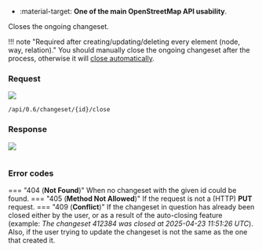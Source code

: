 <div class="grid cards" markdown>

- :material-target: **One of the main OpenStreetMap API usability**.

</div>

Closes the ongoing changeset.

!!! note "Required after creating/updating/deleting every element (node, way, relation)."
    You should manually close the ongoing changeset after the process, otherwise it will [close automatically](../general_information/changesets.md#changesets-attributes).

### Request

![](https://img.shields.io/badge/PUT-lightblue)

```
/api/0.6/changeset/{id}/close
```

### Response

![](https://img.shields.io/badge/Response-200%20OK-brightgreen)

``` title="succesCloseChangeset_example.xml" linenums="1"

```

### Error codes

=== "404 (**Not Found**)"
    When no changeset with the given id could be found.
=== "405 (**Method Not Allowed**)"
    If the request is not a (HTTP) **PUT** request.
=== "409 (**Conflict**)"
    If the changeset in question has already been closed either by the user, or as a result of the auto-closing feature (example: *The changeset 412384 was closed at 2025-04-23 11:51:26 UTC*). Also, if the user trying to update the changeset is not the same as the one that created it.